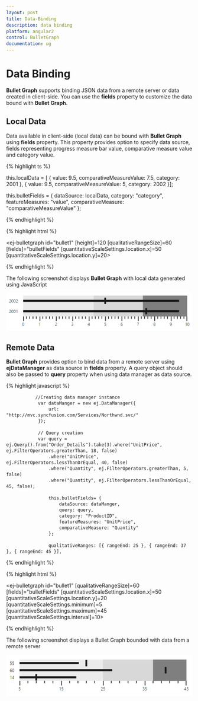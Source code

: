 ```yaml
---
layout: post
title: Data-Binding
description: data binding
platform: angular2
control: BulletGraph	
documentation: ug
---
```


# Data Binding

**Bullet Graph** supports binding JSON data from a remote server or data created in client-side. You can use the **fields** property to customize the data bound with **Bullet Graph**.

## Local Data

Data available in client-side (local data) can be bound with **Bullet Graph** using **fields** property. This property provides option to specify data source, fields representing progress measure bar value, comparative measure value and category value.

{% highlight ts %}



this.localData = [
   {
       value: 9.5, comparativeMeasureValue: 7.5,
       category: 2001
   },
   {
       value: 9.5, comparativeMeasureValue: 5,
       category: 2002
   }];

this.bulletFields = {
    dataSource: localData, category: "category",
    featureMeasures: "value",
    comparativeMeasure: "comparativeMeasureValue"
};

{% endhighlight %}

{% highlight html %}

<ej-bulletgraph id="bullet1" [height]=120 [qualitativeRangeSize]=60 [fields]="bulletFields"
       [quantitativeScaleSettings.location.x]=50 [quantitativeScaleSettings.location.y]=20>         
          
</ej-bulletgraph>

{% endhighlight %}


The following screenshot displays **Bullet Graph** with local data generated using JavaScript

![](Data-Binding_images/Data-Binding_img1.png) 

## Remote Data

**Bullet Graph** provides option to bind data from a remote server using **ejDataManager** as data source in **fields** property. A query object should also be passed to **query** property when using data manager as data source.

{% highlight javascript %}



               //Creating data manager instance
                var dataManger = new ej.DataManager({
                    url: "http://mvc.syncfusion.com/Services/Northwnd.svc/"
                });

                // Query creation
                var query = ej.Query().from("Order_Details").take(3).where("UnitPrice", ej.FilterOperators.greaterThan, 18, false)
                    .where("UnitPrice", ej.FilterOperators.lessThanOrEqual, 40, false)
                    .where("Quantity", ej.FilterOperators.greaterThan, 5, false)
                    .where("Quantity", ej.FilterOperators.lessThanOrEqual, 45, false);

                    this.bulletFields= {
                        dataSource: dataManger,
                        query: query,
                        category: "ProductID",
                        featureMeasures: "UnitPrice",
                        comparativeMeasure: "Quantity"
                    };

                    qualitativeRanges: [{ rangeEnd: 25 }, { rangeEnd: 37 }, { rangeEnd: 45 }],



{% endhighlight %}

{% highlight html %}

   <ej-bulletgraph id="bullet1" [qualitativeRangeSize]=60 [fields]="bulletFields" 
     [quantitativeScaleSettings.location.x]=50 [quantitativeScaleSettings.location.y]=20
     [quantitativeScaleSettings.minimum]=5 [quantitativeScaleSettings.maximum]=45 
                                              [quantitativeScaleSettings.interval]=10>
    <e-qualitativeranges>
         <e-qualitativerange rangeEnd="25">
         </e-qualitativerange>
         <e-qualitativerange rangeEnd="37">
         </e-qualitativerange>
         <e-qualitativerange rangeEnd="45">
         </e-qualitativerange>
     </e-qualitativeranges>                                                              
          
   </ej-bulletgraph>

{% endhighlight %}

The following screenshot displays a Bullet Graph bounded with data from a remote server

![](Data-Binding_images/Data-Binding_img2.png) 

